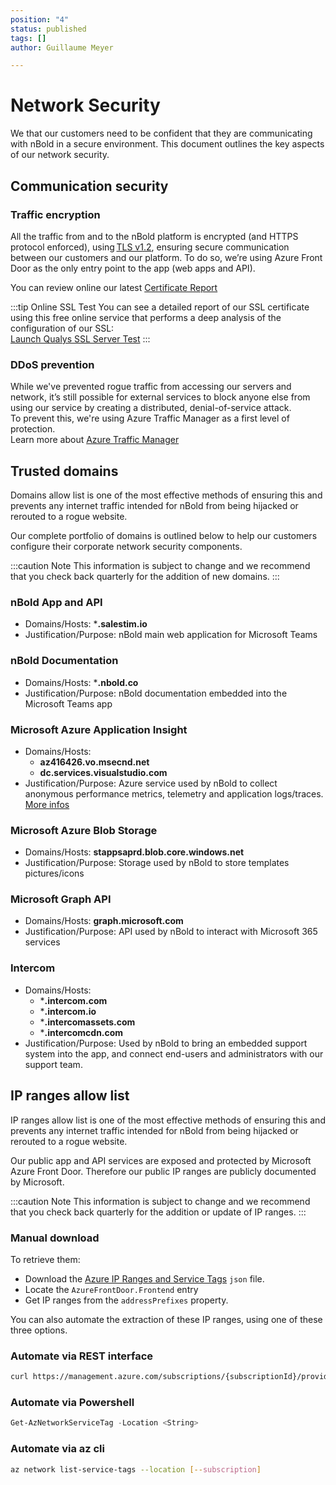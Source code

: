 ```yaml
---
position: "4"
status: published
tags: []
author: Guillaume Meyer

---
```

# Network Security

  
We that our customers need to be confident that they are communicating with nBold in a secure environment. This document outlines the key aspects of our network security.

## Communication security

### Traffic encryption

All the traffic from and to the nBold platform is encrypted (and HTTPS protocol enforced), using [TLS v1.2](https://github.com/ssllabs/research/wiki/SSL-and-TLS-Deployment-Best-Practices), ensuring secure communication between our customers and our platform. To do so, we’re using Azure Front Door as the only entry point to the app (web apps and API).

You can review online our latest [Certificate Report](https://assets.nbold.io/audits/certificates/certificate_report_application_domain.log)

:::tip Online SSL Test
You can see a detailed report of our SSL certificate using this free online service that performs a deep analysis of the configuration of our SSL:  
[Launch Qualys SSL Server Test](https://www.ssllabs.com/ssltest/analyze.html?d=app.salestim.io)
:::

### DDoS prevention

While we've prevented rogue traffic from accessing our servers and network, it’s still possible for external services to block anyone else from using our service by creating a distributed, denial-of-service attack.  
To prevent this, we're using Azure Traffic Manager as a first level of protection.  
Learn more about [Azure Traffic Manager](https://docs.microsoft.com/en-us/azure/traffic-manager/traffic-manager-overview)

## Trusted domains

Domains allow list is one of the most effective methods of ensuring this and prevents any internet traffic intended for nBold from being hijacked or rerouted to a rogue website.

Our complete portfolio of domains is outlined below to help our customers configure their corporate network security components.

:::caution Note
This information is subject to change and we recommend that you check back quarterly for the addition of new domains.
:::

### nBold App and API

* Domains/Hosts: ***.salestim.io**
* Justification/Purpose: nBold main web application for Microsoft Teams

### nBold Documentation

* Domains/Hosts: ***.nbold.co**
* Justification/Purpose: nBold documentation embedded into the Microsoft Teams app

### Microsoft Azure Application Insight

* Domains/Hosts:
  * **az416426.vo.msecnd.net**
  * **dc.services.visualstudio.com**
* Justification/Purpose: Azure service used by nBold to collect anonymous performance metrics, telemetry and application logs/traces. [More infos](https://docs.microsoft.com/en-us/azure/azure-monitor/app/ip-addresses)

### Microsoft Azure Blob Storage

* Domains/Hosts: **stappsaprd.blob.core.windows.net**
* Justification/Purpose: Storage used by nBold to store templates pictures/icons

### Microsoft Graph API

* Domains/Hosts: **graph.microsoft.com**
* Justification/Purpose: API used by nBold to interact with Microsoft 365 services

### Intercom

* Domains/Hosts:
  * ***.intercom.com**
  * ***.intercom.io**
  * ***.intercomassets.com**
  * ***.intercomcdn.com**
* Justification/Purpose: Used by nBold to bring an embedded support system into the app, and connect end-users and administrators with our support team.

## IP ranges allow list

IP ranges allow list is one of the most effective methods of ensuring this and prevents any internet traffic intended for nBold from being hijacked or rerouted to a rogue website.

Our public app and API services are exposed and protected by Microsoft Azure Front Door. Therefore our public IP ranges are publicly documented by Microsoft.

:::caution Note
This information is subject to change and we recommend that you check back quarterly for the addition or update of IP ranges.
:::

### Manual download

To retrieve them:

* Download the [Azure IP Ranges and Service Tags](https://www.microsoft.com/en-us/download/details.aspx?id=56519) `json` file.
* Locate the `AzureFrontDoor.Frontend` entry
* Get IP ranges from the `addressPrefixes` property.

You can also automate the extraction of these IP ranges, using one of these three options.

### Automate via REST interface

``` sh
curl https://management.azure.com/subscriptions/{subscriptionId}/providers/Microsoft.Network/locations/{location}/serviceTags?api-version=2020-07-01
```

### Automate via Powershell

``` powershell
Get-AzNetworkServiceTag -Location <String>
```

### Automate via az cli

``` sh
az network list-service-tags --location [--subscription]
```